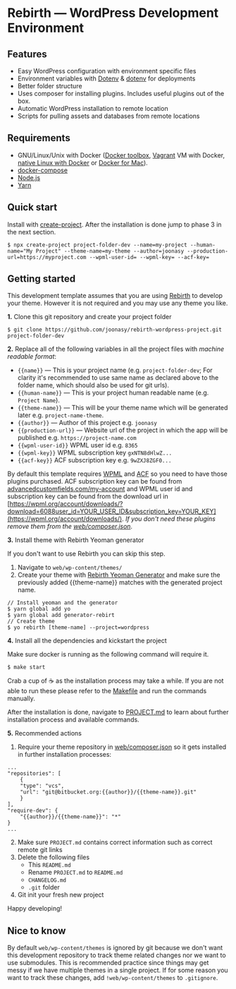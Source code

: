 # Rebirth — WordPress Development Environment

## Features

* Easy WordPress configuration with environment specific files
* Environment variables with [Dotenv](https://github.com/vlucas/phpdotenv) & [dotenv](https://github.com/motdotla/dotenv#readme) for deployments
* Better folder structure
* Uses composer for installing plugins. Includes useful plugins out of the box.
* Automatic WordPress installation to remote location
* Scripts for pulling assets and databases from remote locations

## Requirements

* GNU/Linux/Unix with Docker ([Docker toolbox](https://www.docker.com/products/docker-toolbox), [Vagrant](https://www.vagrantup.com/downloads.html) VM with Docker, [native Linux with Docker](http://docs.docker.com/linux/step_one/) or [Docker for Mac](https://docs.docker.com/docker-for-mac/)).
* [docker-compose](https://github.com/docker/compose)
* [Node.js](http://nodejs.org/)
* [Yarn](https://yarnpkg.com)

## Quick start

Install with [create-project](https://github.com/mafintosh/create-project). After the installation is done jump to phase 3 in the next section.

```
$ npx create-project project-folder-dev --name=my-project --human-name="My Project" --theme-name=my-theme --author=joonasy --production-url=https://myproject.com --wpml-user-id= --wpml-key= --acf-key=
```

## Getting started

This development template assumes that you are using [Rebirth](https://github.com/joonasy/rebirth) to develop your theme. However it is not required and you may use any theme you like.

**1.** Clone this git repository and create your project folder

    $ git clone https://github.com/joonasy/rebirth-wordpress-project.git project-folder-dev

**2.** Replace all of the following variables in all the project files with _machine readable format_:

* `{{name}}` — This is your project name (e.g. `project-folder-dev`; For clarity it's recommended to use same name as declared above to the folder name, which should also be used for git urls).   
* `{{human-name}}` — This is your project human readable name (e.g. `Project Name`).
* `{{theme-name}}` — This will be your theme name which will be generated later e.g. `project-name-theme`.
* `{{author}}` — Author of this project e.g. `joonasy`
* `{{production-url}}` — Website url of the project in which the app will be published e.g. `https://project-name.com` 
* `{{wpml-user-id}}` WPML user id e.g. `8365` 
* `{{wpml-key}}` WPML subscription key `gxNTN8dHlwZ...`
* `{{acf-key}}` ACF subscription key e.g. `9wZXJ8ZGF0...`

By default this template requires [WPML](http://wpml.org) and [ACF](https://www.advancedcustomfields.com) so you need to have those plugins purchased. ACF subscription key can be found from [advancedcustomfields.com/my-account](https://www.advancedcustomfields.com/my-account) and WPML user id and subscription key can be found from the download url in [https://wpml.org/account/downloads/?download=6088user_id=YOUR_USER_ID&subscription_key=YOUR_KEY](https://wpml.org/account/downloads/). _If you don't need these plugins remove them from the [web/composer.json](web/composer.json)_.

**3.** Install theme with Rebirth Yeoman generator

If you don't want to use Rebirth you can skip this step.

1. Navigate to `web/wp-content/themes/`
2. Create your theme with [Rebirth Yeoman Generator](https://github.com/joonasy/generator-rebirth) and make sure the previously added {{theme-name}} matches with the generated project name. 

```
// Install yeoman and the generator
$ yarn global add yo
$ yarn global add generator-rebirt
// Create theme
$ yo rebirth [theme-name] --project=wordpress
```

**4.** Install all the dependencies and kickstart the project

Make sure docker is running as the following command will require it.

```
$ make start
```

Crab a cup of :coffee: as the installation process may take a while. If you are not able to run these please refer to the [Makefile](Makefile) and run the commands manually.

After the installation is done, navigate to [PROJECT.md](PROJECT.md) to learn about further installation process and available commands.

**5.** Recommended actions

1. Require your theme repository in [web/composer.json](web/composer.json) so it gets installed in further installation processes:

```
...
"repositories": [
    {
    "type": "vcs",
    "url": "git@bitbucket.org:{{author}}/{{theme-name}}.git"
    }
],
"require-dev": {
    "{{author}}/{{theme-name}}": "*"
}
...
```

2. Make sure `PROJECT.md` contains correct information such as correct remote git links
3. Delete the following files 
    - This `README.md` 
    - Rename `PROJECT.md` to `README.md`
    - `CHANGELOG.md`
    - `.git` folder
4. Git init your fresh new project

Happy developing! 

## Nice to know

By default `web/wp-content/themes` is ignored by git because we don't want this development repository to track theme related changes nor we want to use submodules. This is recommended practice since things may get messy if we have multiple themes in a single project. If for some reason you want to track these changes, add `!web/wp-content/themes` to `.gitignore`.
